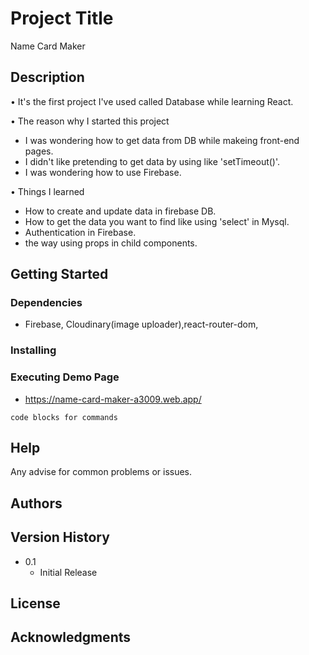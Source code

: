 # Project Title

Name Card Maker

## Description

• It's the first project I've used called Database while learning React.

• The reason why I started this project 
  - I was wondering how to get data from DB while makeing front-end pages.
  - I didn't like pretending to get data by using like 'setTimeout()'.
  - I was wondering how to use Firebase.
  
• Things I learned
  - How to create and update data in firebase DB. 
  - How to get the data you want to find like using 'select' in Mysql.
  - Authentication in Firebase.
  - the way using props in child components.

## Getting Started

### Dependencies

* Firebase, Cloudinary(image uploader),react-router-dom,

### Installing

### Executing Demo Page

* https://name-card-maker-a3009.web.app/
```
code blocks for commands
```

## Help

Any advise for common problems or issues.


## Authors

## Version History

* 0.1
    * Initial Release

## License

## Acknowledgments

